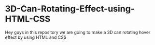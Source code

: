 # 3D-Can-Rotating-Effect-using-HTML-CSS
Hey guys in this repository we are going to make a 3D can rotating hover effect by using HTML and CSS
